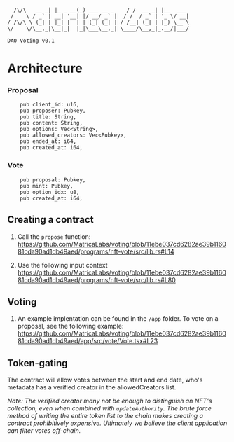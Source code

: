 ```           _        _               __       _         
  /\/\   __ _| |_ _ __(_) ___ __ _    / /  __ _| |__  ___ 
 /    \ / _` | __| '__| |/ __/ _` |  / /  / _` | '_ \/ __|
/ /\/\ \ (_| | |_| |  | | (_| (_| | / /__| (_| | |_) \__ \
\/    \/\__,_|\__|_|  |_|\___\__,_| \____/\__,_|_.__/|___/
                                                         
DAO Voting v0.1
``` 

# Architecture

### Proposal
```
    pub client_id: u16,
    pub proposer: Pubkey,
    pub title: String,
    pub content: String,
    pub options: Vec<String>,
    pub allowed_creators: Vec<Pubkey>,
    pub ended_at: i64,
    pub created_at: i64,
```

### Vote
```
    pub proposal: Pubkey,
    pub mint: Pubkey,
    pub option_idx: u8,
    pub created_at: i64,
```


## Creating a contract

1) Call the `propose` function:
https://github.com/MatricaLabs/voting/blob/11ebe037cd6282ae39b116081cda90ad1db49aed/programs/nft-vote/src/lib.rs#L14

2) Use the following input context
https://github.com/MatricaLabs/voting/blob/11ebe037cd6282ae39b116081cda90ad1db49aed/programs/nft-vote/src/lib.rs#L80



## Voting

1) An example implentation can be found in the `/app` folder. To vote on a proposal, see the following example:
https://github.com/MatricaLabs/voting/blob/11ebe037cd6282ae39b116081cda90ad1db49aed/app/src/vote/Vote.tsx#L23


## Token-gating

The contract will allow votes between the start and end date, who's metadata has a verified creator in the allowedCreators list.

*Note: 
The verified creator many not be enough to distinguish an NFT's collection, even when combined with `updateAuthority`. The brute force method of writing the entire token list to the chain makes creating a contract prohibitively expensive. Ultimately we believe the client application can filter votes off-chain.*
